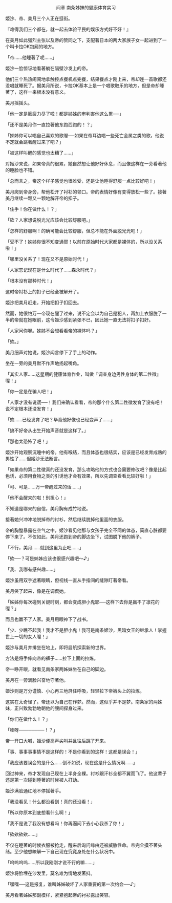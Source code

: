 <p align="center">间章 南条姊妹的健康体育实习</p>

姬沙、帝、美月三个人正在逛街。

『难得我们三个都在，就一起去体验平民的娱乐方式好不好！』

在美月如此强烈主张以及帝的赞同之下，支配著日本的两大家族子女一起进到了一个叫卡拉OK包厢的地方。

「帝……他睡著了呢……」

姬沙一脸惊讶地看著躺在隔壁沙发上的帝。

他们三个热热闹闹地拿触控点餐机点完餐，结果餐点才刚上来，帝却连一首歌都还没唱就睡死了。据美月所说，卡拉OK基本上是一个唱歌取乐的地方，但是帝却睡著了，这样一来根本没有意义。

美月摇摇头。

「他一定是筋疲力尽了啦！都是姊姊的审判害他这么累──」

「还不是美月你一直拉著他东跑西跑的！？」

「姊姊你可以唱自己喜欢的歌喔──如果在帝耳边唱一些死亡金属之类的歌，他说不定就会跳著醒过来了吧？」

「被这样叫醒的感觉也太糟了……」

对姬沙来说，如果帝真的很累，她自然想让他好好休息，而且像这样在一旁看著他的睡脸也不错。

「总而言之，帝这个样子感觉也很难受，还是让他睡得舒服一点比较好吧！」

美月爬到帝身旁，帮他松开了衬衫的领口。帝的表情好像有变得放松一些了。接著美月继续一颗又一颗地解开帝的扣子。

「住手！你在做什么！？」

「欸？人家想说脱光光应该会比较舒服吧。」

「怎样的舒服啊！的确可能会比较舒服，但总不能在外面脱光光吧！」

「受不了！姊姊你很不知变通耶！以前在原始时代大家都是裸体的，所以没关系啦！」

「哪里没关系了！现在又不是原始时代！」

「人家忘记现在是什么时代了……森永时代？」

「根本没有那种时代！」

这时帝衬衫上的扣子已经全被解开了。

姬沙把美月赶走，开始把扣子扣回去。

然而，她很怕万一帝现在醒了过来，说不定会以为自己是犯人，再加上衣服脱了一半的帝就在她眼前，这令姬沙感到紧张不已，因此她一直无法将扣子扣好。

「人家问你喔。姊姊不会想看看帝的裸体吗？」

「欸。」

美月细声对她说，姬沙闻言停下了手上的动作。

坐在一旁的美月默不作声地扬起嘴角。

「其实人家……这星期的健康体育作业，叫做『调查身边男性身体的第二性徵』喔！」

「你一定是在骗人吧！」

「人家才没有说谎──！我们来确认看看，帝的那个什么第二性徵发育了没有吧！说不定根本还没发育！」

「欸……已经发育了吧？毕竟他好像也已经变声了……」

「搞不好帝从出生开始声音就是这样了。」

「那也太恐怖了吧！」

姬沙开始观察沉睡中的帝。他有喉结，而且体态也很结实，应该是已经发育成熟的男性了……但姬沙无法断言。

「如果帝的第二性徵真的还没发育，那么攻略他的方式也会需要修改吧？像是比起色诱，必须用食物之类的引诱他才会有效果，所以先调查看看比较好啦！」

「可、可是……万一帝醒过来的话……」

「他不会醒来的啦！别担心！」

不知道是哪来的自信，美月胸有成竹地说。

接著她兴冲冲地脱掉帝的衬衫，然后继续脱掉他里面的衣服。

帝的胸膛暴露在空气之中，姬沙看见他那与女孩子完全不同的体态，简直心脏都要停下来了。不仅如此，美月还跑到帝的脚边坐下，试图脱下他的裤子。

「不行，美月……就到这里为止吧……」

「欸──？可是姊姊应该也很感兴趣吧～♪」

「我、我哪有感兴趣……」

姬沙虽用双手遮著眼睛，但视线一直从手指间的缝隙盯著帝看。

美月笑了起来，像是在调侃她。

「姊姊你每次碰到关键时刻，都会变成胆小鬼耶──这样下去你是赢不了凛花的喔？」

而且也赢不了人家。美月用眼神下了战书。

「少、少瞧不起我！我才不是胆小鬼！我可是南条姬沙，黑暗女王的继承人！掌握世上一切的女人喔！」

姬沙与美月并排坐在地上，即将启航探索新的世界。

方法是将手伸向帝的裤子……拉下上面的拉炼。

帝一睁开眼，就看见南条家两姊妹坐在自己的脚边。

美月在一旁满脸兴奋地守著他。

姬沙则是万分谨慎、小心再三地屏住呼吸，轻轻拉下帝裤头上的拉炼。

这实在太奇怪了。帝还以为自己在作梦。然而，这似乎并不是梦。南条家的两姊妹，正兴致勃勃地朝他的腰间探身过来。

「你们在做什么！？」

「哇呀────────！？」

帝一开口大喊，姬沙便高声尖叫并且往后跳了开来。

「事、事事事事情不是这样的！不是你看到的这样！这都是误会！」

「我应该要误会的是什么……倒不如说，现在这是什么情况啊……」

回过神来，帝才发现自己现在上半身全裸。衬衫跟汗衫全都不翼而飞了。他这辈子还是第一次碰到睡著的时候被人打劫。

姬沙满脸通红地不停摇著手。

「我没看见！什么都没看到！真的还没看！」

「所以你原本到底想看什么啊！」

「我不是说了我没有想看吗！你再逼问下去小心我杀了你！」

「欸欸欸欸……」

不仅在睡著的时候衣服被抢走，醒来后询问缘由还被威胁性命。帝完全摸不著头绪。至少他想瞭解一下自己现在究竟身处在什么状况中。

「呜呜呜呜……所以我刚刚才说不行的嘛……」

姬沙将脸埋在沙发里，莫名难为情地发著抖。

「嘿嘿──这是报复，谁叫姊姊破坏了人家重要的第一次约会──♪」

美月看著姊姊那副模样，紧紧抱起帝的衬衫露出笑容。


